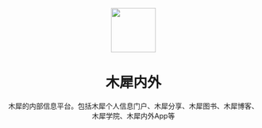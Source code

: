 <p align="center">
  <img src="https://www.github.com/Muxi-X.png" width="90px" height="90px" />
</p>
<h1 align="center">木犀内外</h1>
<p align="center">木犀的内部信息平台。包括木犀个人信息门户、木犀分享、木犀图书、木犀博客、木犀学院、木犀内外App等</p>
